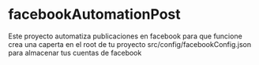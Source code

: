 # facebookAutomationPost
Este proyecto automatiza publicaciones en facebook
para que funcione crea una caperta en el root de tu proyecto src/config/facebookConfig.json para almacenar tus cuentas de facebook  
